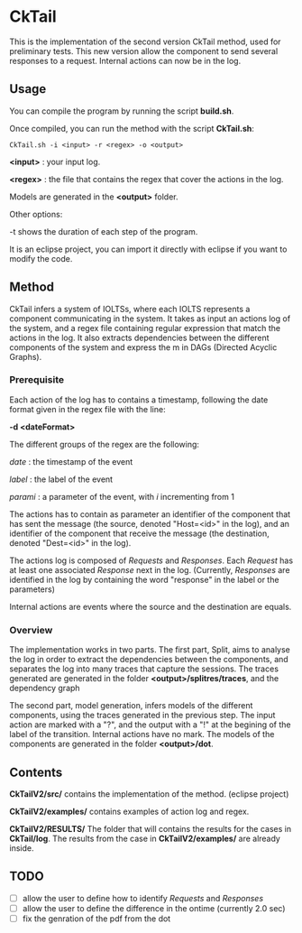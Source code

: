 # CkTail
This is the implementation of the second version CkTail method, used for preliminary tests.
This new version allow the component to send several responses to a request.
Internal actions can now be in the log.


## Usage
You can compile the program by running the script **build.sh**.

Once compiled, you can run the method with the script **CkTail.sh**:
  ```
  CkTail.sh -i <input> -r <regex> -o <output>
  ```
  **\<input\>** : your input log.

  **\<regex\>** : the file that contains the regex that cover the actions in the log.
  
  Models are generated in the **\<output\>** folder.

Other options: 

-t   shows the duration of each step of the program.

It is an eclipse project, you can import it directly with eclipse if you want to modify the code.

## Method
CkTail infers a system of IOLTSs, where each IOLTS represents a component communicating in the system. It takes as input an actions log of the system, and a regex file containing regular expression that match the actions in the log. It also extracts dependencies between the different components of the system and express the m in DAGs (Directed Acyclic Graphs). 

### Prerequisite
Each action of the log has to contains a timestamp, following the date format given in the regex file with the line:

**-d \<dateFormat\>** 

The different groups of the regex are the following:

*date* : the timestamp of the event

*label* : the label of the event

*parami* : a parameter of the event, with *i* incrementing from 1


The actions has to contain as parameter an identifier of the component that has sent the message (the source, denoted "Host=\<id\>" in the log), and an identifier of the component that receive the message (the destination, denoted "Dest=\<id\>" in the log). 

The actions log is composed of *Requests* and *Responses*. Each *Request* has at least one associated *Response* next in the log. (Currently, *Responses* are identified in the log by containing the word "response" in the label or the parameters) 

Internal actions are events where the source and the destination are equals.

### Overview
The implementation works in two parts. 
The first part, Split, aims to analyse the log in order to extract the dependencies between the components, and separates the log into many traces that capture the sessions. 
The traces generated are generated in the folder  **\<output\>/splitres/traces**, and the dependency graph

The second part, model generation, infers models of the different components, using the traces generated in the previous step. The input action are marked with a "?", and the output with a "!" at the begining of the label of the transition. Internal actions have no mark. 
The models of the components are generated in the folder **\<output\>/dot**.


## Contents
**CkTailV2/src/** contains the implementation of the method. (eclipse project)

**CkTailV2/examples/** contains examples of action log and regex.

**CkTailV2/RESULTS/** The folder that will contains the results for the cases in **CkTail/log**. The results from the case in **CkTailV2/examples/** are already inside.


## TODO
 - [ ] allow the user to define how to identify *Requests* and *Responses* 
 - [ ] allow the user to define the difference in the ontime (currently 2.0 sec)
 - [ ] fix the genration of the pdf from the dot
